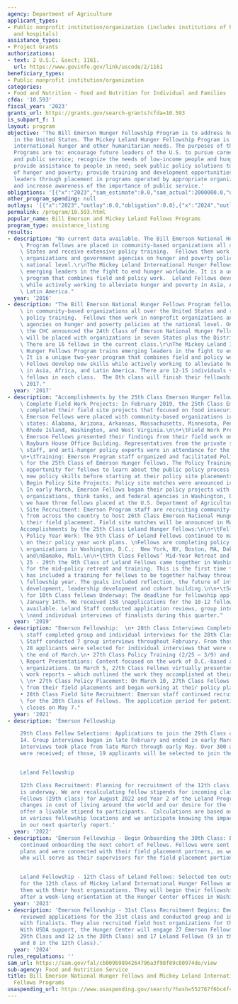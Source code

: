 ```yaml
---
agency: Department of Agriculture
applicant_types:
- Public nonprofit institution/organization (includes institutions of higher education
  and hospitals)
assistance_types:
- Project Grants
authorizations:
- text: 2 U.S.C. &sect; 1161.
  url: https://www.govinfo.gov/link/uscode/2/1161
beneficiary_types:
- Public nonprofit institution/organization
categories:
- Food and Nutrition - Food and Nutrition for Individual and Families
cfda: '10.593'
fiscal_year: '2023'
grants_url: https://grants.gov/search-grants?cfda=10.593
is_subpart_f: 1
layout: program
objective: 'The Bill Emerson Hunger Fellowship Program is to address hunger and poverty
  in the United States. The Mickey Leland Hunger Fellowship Program is to address
  international hunger and other humanitarian needs. The purposes of the Fellowships
  Programs are to: encourage future leaders of the U.S. to pursue careers in humanitarian
  and public service; recognize the needs of low-income people and hungry people;
  provide assistance to people in need; seek public policy solutions to the challenges
  of hunger and poverty; provide training and development opportunities for to such
  leaders through placement in programs operated by appropriate organizations or entities;
  and increase awareness of the importance of public service.'
obligations: '[{"x":"2023","sam_estimate":0.0,"sam_actual":2000000.0,"usa_spending_actual":0.0},{"x":"2024","sam_estimate":0.0,"sam_actual":2000000.0,"usa_spending_actual":0.0},{"x":"2025","sam_estimate":0.0,"sam_actual":2000000.0,"usa_spending_actual":0.0}]'
other_program_spending: null
outlays: '[{"x":"2023","outlay":0.0,"obligation":0.0},{"x":"2024","outlay":0.0,"obligation":0.0},{"x":"2025","outlay":0.0,"obligation":0.0}]'
permalink: /program/10.593.html
popular_name: Bill Emerson and Mickey Leland Fellows Programs
program_type: assistance_listing
results:
- description: "No current data available. The Bill Emerson National Hunger Fellows\
    \ Program fellows are placed in community-based organizations all over the United\
    \ States and receive extensive policy training.  Fellows then work in nonprofit\
    \ organizations and government agencies on hunger and poverty policies at the\
    \ national level.\r\nThe Mickey Leland International Hunger Fellows Program trains\
    \ emerging leaders in the fight to end hunger worldwide. It is a unique two-year\
    \ program that combines field and policy work.  Leland Fellows develop new skills\
    \ while actively working to alleviate hunger and poverty in Asia, Africa, and\
    \ Latin America."
  year: '2016'
- description: "The Bill Emerson National Hunger Fellows Program fellows are placed\
    \ in community-based organizations all over the United States and receive extensive\
    \ policy training.  Fellows then work in nonprofit organizations and government\
    \ agencies on hunger and poverty policies at the national level. On July 26, 2017,\
    \ the CHC announced the 24th Class of Emerson National Hunger Fellows. The fellows\
    \ will be placed with organizations in seven States plus the District of Columbia.\
    \ There are 16 fellows in the current class.\r\nThe Mickey Leland International\
    \ Hunger Fellows Program trains emerging leaders in the fight to end hunger worldwide.\
    \ It is a unique two-year program that combines field and policy work.  Leland\
    \ Fellows develop new skills while actively working to alleviate hunger and poverty\
    \ in Asia, Africa, and Latin America. There are 12-15 individuals selected as\
    \ fellows in each class.  The 8th class will finish their fellowship August 30,\
    \ 2017."
  year: '2017'
- description: "Accomplishments by the 25th Class Emerson Hunger Fellows:\n\n•\tFellows\
    \ Complete Field Work Projects: In February 2019, the 25th Class Emerson Fellows\
    \ completed their field site projects that focused on food insecurity issues.\
    \ Emerson Fellows were placed with community-based organizations in the following\
    \ states: Alabama, Arizona, Arkansas, Massachusetts, Minnesota, Pennsylvania,\
    \ Rhode Island, Washington, and West Virginia.\n\n•\tField Work Presentations:\
    \ Emerson Fellows presented their findings from their field work on the Hill in\
    \ Rayburn House Office Building. Representatives from the private sector, Hill\
    \ staff, and anti-hunger policy experts were in attendance for the presentations.\n\
    \n•\tTraining: Emerson Program staff organized and facilitated Policy Training\
    \ for the 25th Class of Emerson Hunger Fellows. The Policy Training provided an\
    \ opportunity for fellows to learn about the public policy process and develop\
    \ new policy skills before starting at their policy site placements.\n\n•\tFellows\
    \ Begin Policy Site Projects: Policy site matches were announced in January 2019.\
    \ In early March, Emerson Fellows began their policy projects with 15 nonprofit\
    \ organizations, think tanks, and federal agencies in Washington, D.C. This year,\
    \ we have three fellows placed at the U.S. Department of Agriculture.\n\n•\tField\
    \ Site Recruitment: Emerson Program staff are recruiting community-based organizations\
    \ from across the country to host 26th Class Emerson National Hunger Fellows for\
    \ their field placement. Field site matches will be announced in May 2019.\n\n\
    Accomplishments by the 25th Class Leland Hunger Fellows:\n\n•\tFellows Continue\
    \ Policy Year Work: The 9th Class of Leland Fellows continued to make progress\
    \ on their policy year work plans. \nFellows are completing policy projects with\
    \ organizations in Washington, D.C.;  New York, NY, Boston, MA, Dakar, Senegal\
    \ and\nBamako, Mali.\n\n•\t9th Class Fellows’ Mid-Year Retreat and Training: March\
    \ 25 - 29th the 9th Class of Leland Fellows came together in Washington, D.C.\
    \ for the mid-policy retreat and training. This is the first time the Leland program\
    \ has included a training for fellows to be together halfway through the second\
    \ fellowship year. The goals included reflection, the future of international\
    \ development, leadership development and cohort building.\n\n•\tSelections Process\
    \ for 10th Class fellows Underway: The deadline for fellowship applications was\
    \ January 14th. We received 158 \napplications for the 10-12 fellowship slots\
    \ available. Leland Staff conducted application reviews, group interviews of semi-finalists\
    \ \nand individual interviews of finalists during this quarter."
  year: '2019'
- description: "Emerson Fellowship:  \n• 28th Class Interviews Completed: Emerson\
    \ staff completed group and individual interviews for the 28th Class of Fellows.\
    \ Staff conducted 7 group interviews throughout February. From those interviews,\
    \ 28 applicants were selected for individual interviews that were conducted at\
    \ the end of March.\n• 27th Class Policy Training (2/25 – 3/9) and Field Work\
    \ Report Presentations: Content focused on the work of D.C.-based anti-hunger/anti-poverty\
    \ organizations. On March 5, 27th Class Fellows virtually presented their field\
    \ work reports – which outlined the work they accomplished at their field organizations.\
    \ \n• 27th Class Policy Placement: On March 10, 27th Class Fellows transitioned\
    \ from their field placements and began working at their policy placements. \n\
    • 28th Class Field Site Recruitment: Emerson staff continued recruiting organizations\
    \ for the 28th Class of Fellows. The application period for potential host organizations\
    \ closes on May 7."
  year: '2021'
- description: 'Emerson Fellowship

    29th Class Fellow Selections: Applications to join the 29th Class closed on January
    14. Group interviews began in late February and ended in early March. Individual
    interviews took place from late March through early May. Over 300 applications
    were received; of those, 19 applicants will be selected to join the 29th Class.


    Leland Fellowship

    12th Class Recruitment: Planning for recruitment of the 12th class of Leland Fellows
    is underway. We are recalculating fellow stipends for incoming class of Emerson
    Fellows (29th class) for August 2022 and Year 2 of the Leland Program given significant
    changes in cost of living around the world and our desire for the fellowship to
    offer a livable stipend to participants.  Calculations are based on cost of living
    in various fellowship locations and we anticipate knowing the impact to share
    in our next quarterly report.'
  year: '2022'
- description: 'Emerson Fellowship - Begin Onboarding the 30th Class: Emerson staff
    continued onboarding the next cohort of Fellows. Fellows were sent their work
    plans and were connected with their field placement partners, as well as the individuals
    who will serve as their supervisors for the field placement portion of the fellowship.


    Leland Fellowship - 12th Class of Leland Fellows: Selected ten outstanding applicants
    for the 12th class of Mickey Leland International Hunger Fellows and have matched
    them with their host organizations. They will begin their fellowship in October
    after a week-long orientation at the Hunger Center offices in Washington, DC.'
  year: '2023'
- description: 'Emerson Fellowship - 31st Class Recruitment Begins: Emerson Staff
    reviewed applications for the 31st class and conducted group and individual interviews
    with finalists. They also recruited field host organizations for the fall of 2024.
    With USDA support, the Hunger Center will engage 27 Emerson Fellows (15 in the
    29th Class and 12 in the 30th Class) and 17 Leland Fellows (9 in the 11th Class
    and 8 in the 12th Class).'
  year: '2024'
rules_regulations: ''
sam_url: https://sam.gov/fal/cb009b9894264796a3f98f89c80974de/view
sub-agency: Food and Nutrition Service
title: Bill Emerson National Hunger Fellows and Mickey Leland International Hunger
  Fellows Programs
usaspending_url: https://www.usaspending.gov/search/?hash=552767f6bc4f476f38c249d19b535844
---
```

